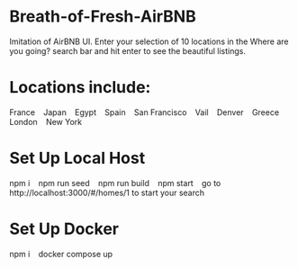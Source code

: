 # Breath-of-Fresh-AirBNB
Imitation of AirBNB UI. Enter your selection of 10 locations in the Where are you going? search bar and hit enter to see the beautiful listings.

# Locations include:
France
``
``
Japan
``
``
Egypt
``
``
Spain
``
``
San Francisco
``
``
Vail
``
``
Denver
``
``
Greece
``
``
London
``
``
New York

# Set Up Local Host
npm i
``
``
npm run seed
``
``
npm run build
``
``
npm start
``
``
go to http://localhost:3000/#/homes/1 to start your search

# Set Up Docker
npm i
``
``
docker compose up
